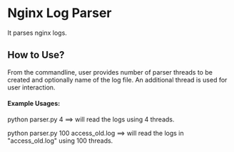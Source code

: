 # Nginx Log Parser
It parses nginx logs.

## How to Use?

From the commandline, user provides number of parser threads to be created and optionally name of the log file.
An additional thread is used for user interaction.

#### Example Usages:

python parser.py 4 ==> will read the logs using 4 threads.

python parser.py 100 access_old.log ==> will read the logs in "access_old.log" using 100 threads.